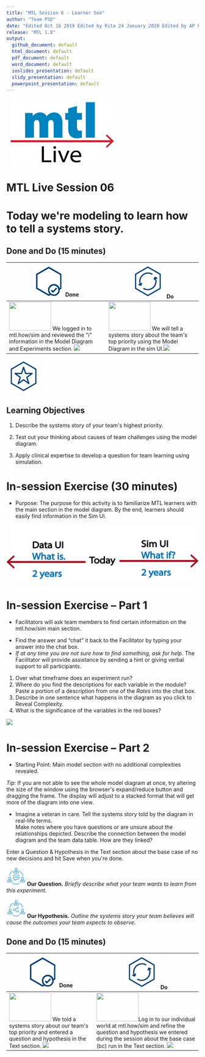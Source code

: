 ```yaml
---
title: "MTL Session 6 - Learner See"
author: "Team PSD"
date: "Edited Oct 16 2019 Edited by Rita 24 January 2020 Edited by AP Feb 5 2020"
release: "MTL 1.8"
output: 
  github_document: default
  html_document: default
  pdf_document: default
  word_document: default
  ioslides_presentation: default
  slidy_presentation: default
  powerpoint_presentation: default
---
```


[<img src = "https://github.com/lzim/teampsd/blob/master/resources/logos/mtl_live_sq_sm.png"
     height = "175" width = "290">](#DontLink)  

# MTL Live Session 06

# Today we're modeling to learn how to tell a systems story.

## Done and Do (15 minutes)
<!-- Do/Done Tables -->
| [<img src = "https://github.com/lzim/teampsd/blob/master/resources/icons/done.png" height = "80" width = "80">](#DontLink)   **Done** | [<img src = "https://github.com/lzim/teampsd/blob/master/resources/icons/do.png" height = "90" width = "90">](#DontLink)   **Do** |
| --- | --- | 
|[<img src = "https://raw.githubusercontent.com/lzim/teampsd/master/resources/logos/mtl_how_sim.png" height = "75" width = "110">](http://mtl.how/sim)  We logged in to mtl.how/sim and reviewed the "i" information in the Model Diagram and Experiments section. [![](https://raw.githubusercontent.com/lzim/teampsd/master/resources/gifs/sim_ui_pop_ups.gif)](#DontLink)  | [<img src = "https://raw.githubusercontent.com/lzim/teampsd/master/resources/logos/mtl_how_sim.png" height = "75" width = "110">](http://mtl.how/sim)  We will tell a systems story about the team's top priority using the Model Diagram in the sim UI.[![](https://raw.githubusercontent.com/lzim/teampsd/master/resources/gifs/sim_ui_reveals.gif)](#DontLink)  | 


<!-- Learning Objectives Icon --> 
[<img src = "https://github.com/lzim/teampsd/blob/master/resources/icons/learning_objectives.png" height = "90" width = "90" style ="display: inline-block"/>](#DontLink)  

## Learning Objectives

1. Describe the systems story of your team's highest priority.

2. Test out your thinking about causes of team challenges using the model diagram.

3. Apply clinical expertise to develop a question for team learning using simulation.


# In-session Exercise (30 minutes)

* Purpose: The purpose for this activity is to familiarize MTL learners with the main section in the model diagram. By the end, learners should easily find information in the Sim UI.  

[<img src = "https://raw.githubusercontent.com/lzim/teampsd/master/resources/illustrations/data_ui_sim_ui.png">](#DontLink)  

# **In-session Exercise – Part 1**  

* Facilitators will ask team members to find certain information on the mtl.how/sim main section.
+ Find the answer and “chat” it back to the Facilitator by typing your answer into the chat box.  
+ *If at any time you are not sure how to find something, ask for help.* The Facilitator will provide assistance by sending a hint or giving verbal support to all participants.  

1. Over what timeframe does an experiment run?  
2. Where do you find the descriptions for each variable in the module? Paste a portion of a description from one of the *Rates* into the chat box.  
3. Describe in one sentence what happens in the diagram as you click to Reveal Complexity.  
4. What is the significance of the variables in the red boxes?  

[![](https://raw.githubusercontent.com/lzim/teampsd/master/resources/gifs/sim_ui_reveals.gif)](#DontLink)  

# **In-session Exercise – Part 2**  

* Starting Point: Main model section with no additional complexities revealed.  

*Tip:* If you are not able to see the whole model diagram at once, try altering the size of the window using the browser's expand/reduce button and dragging the frame. The display will adjust to a stacked format that will get more of the diagram into one view.  

* Imagine a veteran in care. Tell the systems story told by the diagram in real-life terms.  
Make notes where you have questions or are unsure about the relationships depicted.
Describe the connection between the model diagram and the team data table. How are they linked?

Enter a Question & Hypothesis in the Text section about the base case of no new decisions and hit Save when you're done.

[<img src = "https://raw.githubusercontent.com/lzim/teampsd/master/resources/icons/mtl_question.png" height = "50" width = "50" style = "display: inline-block"/>](#DontLink)   **Our Question.** *Briefly describe what your team wants to learn from this experiment.*  

[<img src = "https://raw.githubusercontent.com/lzim/teampsd/master/resources/icons/mtl_hypothesis.png" height = "50" width = "50" style = "display: inline-block"/>](#DontLink)   **Our Hypothesis.** *Outline the systems story your team believes will cause the outcomes your team expects to observe.*


## Done and Do (15 minutes)
<!-- Do/Done Tables -->
| [<img src = "https://github.com/lzim/teampsd/blob/master/resources/icons/done.png" height = "80" width = "80">](#DontLink)   **Done** | [<img src = "https://github.com/lzim/teampsd/blob/master/resources/icons/do.png" height = "90" width = "90">](#DontLink)   **Do** |
| --- | --- | 
| [<img src = "https://raw.githubusercontent.com/lzim/teampsd/master/resources/logos/mtl_how_sim.png" height = "75" width = "110">](http://mtl.how/sim) We told a systems story about our team's top priority and entered a question and hypothesis in the Text section. [![](https://raw.githubusercontent.com/lzim/teampsd/master/resources/gifs/sim_ui_reveals.gif)](#DontLink)  | [<img src = "https://raw.githubusercontent.com/lzim/teampsd/master/resources/logos/mtl_how_sim.png" height = "75" width = "110">](http://mtl.how/sim)Log in to our individual world at mtl.how/sim and refine the question and hypothesis we entered during the session about the base case (bc) run in the Text section. [![](https://raw.githubusercontent.com/lzim/teampsd/master/resources/gifs/sim_ui_text_fields.gif)](#DontLink)  |
